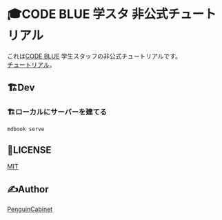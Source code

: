 # 🎓CODE BLUE 学スタ 非公式チュートリアル

これは[CODE BLUE](https://codeblue.jp/) 学生スタッフの非公式チュートリアルです。    
[チュートリアル](https://cb-t.penguincabinet.com)。

## 🏗Dev

### 🏗ローカルにサーバーを建てる
```
mdbook serve
```

## 🎫LICENSE

[MIT](./LICENSE)

## ✍Author

[PenguinCabinet](https://github.com/PenguinCabinet)